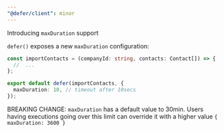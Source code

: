 ```yaml
---
"@defer/client": minor
---
```


Introducing `maxDuration` support

`defer()` exposes a new `maxDuration` configuration:

```ts
const importContacts = (companyId: string, contacts: Contact[]) => {
  //  ...
};

export default defer(importContacts, {
  maxDuration: 10, // timeout after 10secs
});
```

BREAKING CHANGE: `maxDuration` has a default value to 30min. Users having executions going over this limit can override it with a higher value `{ maxDuration: 3600 }`
